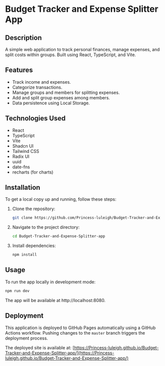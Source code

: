 # Budget Tracker and Expense Splitter App

## Description

A simple web application to track personal finances, manage expenses, and split costs within groups. Built using React, TypeScript, and Vite.

## Features

- Track income and expenses.
- Categorize transactions.
- Manage groups and members for splitting expenses.
- Add and split group expenses among members.
- Data persistence using Local Storage.

## Technologies Used

- React
- TypeScript
- Vite
- Shadcn UI
- Tailwind CSS
- Radix UI
- uuid
- date-fns
- recharts (for charts)

## Installation

To get a local copy up and running, follow these steps:

1. Clone the repository:
   ```bash
   git clone https://github.com/Princess-luleigh/Budget-Tracker-and-Expense-Splitter-app.git
   ```
2. Navigate to the project directory:
   ```bash
   cd Budget-Tracker-and-Expense-Splitter-app
   ```
3. Install dependencies:
   ```bash
   npm install
   ```

## Usage

To run the app locally in development mode:

```bash
npm run dev
```

The app will be available at http://localhost:8080.

## Deployment

This application is deployed to GitHub Pages automatically using a GitHub Actions workflow. Pushing changes to the `master` branch triggers the deployment process.

The deployed site is available at: [https://Princess-luleigh.github.io/Budget-Tracker-and-Expense-Splitter-app/](https://Princess-luleigh.github.io/Budget-Tracker-and-Expense-Splitter-app/)

